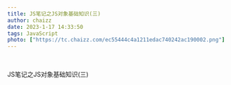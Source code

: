 ```yaml
---
title: JS笔记之JS对象基础知识(三)
author: chaizz
date: 2023-1-17 14:33:50
tags: JavaScript
photo: ["https://tc.chaizz.com/ec55444c4a1211edac740242ac190002.png"]
---
```


​          

<!--more-->

JS笔记之JS对象基础知识(三)